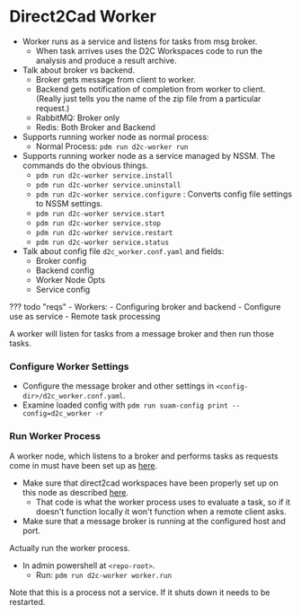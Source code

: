 # Direct2Cad Worker

- Worker runs as a service and listens for tasks from msg broker.
    - When task arrives uses the D2C Workspaces code to run the analysis and
      produce a result archive.
- Talk about broker vs backend.
    - Broker gets message from client to worker.
    - Backend gets notification of completion from worker to client. (Really
      just tells you the name of the zip file from a particular request.)
    - RabbitMQ: Broker only
    - Redis: Both Broker and Backend
- Supports running worker node as normal process:
    - Normal Process: `pdm run d2c-worker run`
- Supports running worker node as a service managed by NSSM. The commands do the
  obvious things.
    - `pdm run d2c-worker service.install`
    - `pdm run d2c-worker service.uninstall`
    - `pdm run d2c-worker service.configure` : Converts config file settings to
      NSSM settings.
    - `pdm run d2c-worker service.start`
    - `pdm run d2c-worker service.stop`
    - `pdm run d2c-worker service.restart`
    - `pdm run d2c-worker service.status`
- Talk about config file `d2c_worker.conf.yaml` and fields:
    - Broker config
    - Backend config
    - Worker Node Opts
    - Service config

??? todo "reqs"
    - Workers:
        - Configuring broker and backend
        - Configure use as service
        - Remote task processing

A worker will listen for tasks from a message broker and then run those tasks.

### Configure Worker Settings

- Configure the message broker and other settings in
  `<config-dir>/d2c_worker.conf.yaml`.
- Examine loaded config with `pdm run suam-config print --config=d2c_worker -r`

### Run Worker Process

A worker node, which listens to a broker and performs tasks as requests come
in must have been set up as [here](../setup/worker.md).

- Make sure that direct2cad workspaces have been properly set up on this node
  as described [here](workspaces.md).
    - That code is what the worker process uses to evaluate a task, so if it
      doesn't function locally it won't function when a remote client asks.
- Make sure that a message broker is running at the configured host and port.

Actually run the worker process.

- In admin powershell at `<repo-root>`.
    - Run: `pdm run d2c-worker worker.run`

Note that this is a process not a service. If it shuts down it needs to be
restarted.
